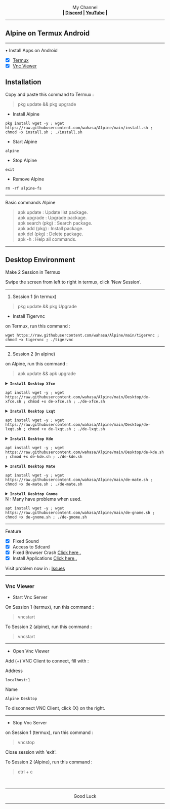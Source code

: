 
<p align="center">My Channel</br><b>
| <a href="https://discord.gg/GCehyym">Discord</a> | <a href="https://youtube.com/channel/UC3sLb7eZCu72iv3G1yUhUHQ">YouTube</a> |</b></p>

---
## Alpine on Termux Android

---
• Install Apps on Android
- [x] [Termux](https://apkcombo.com/termux/com.termux/)
- [x] [Vnc Viewer](https://play.google.com/store/apps/details?id=com.realvnc.viewer.android)

## Installation

Copy and paste this command to Termux :
> pkg update && pkg upgrade

* Install Alpine

```
pkg install wget -y ; wget https://raw.githubusercontent.com/wahasa/Alpine/main/install.sh ; chmod +x install.sh ; ./install.sh
```

* Start Alpine
```
alpine
```

* Stop Alpine
```
exit
```

* Remove Alpine
```
rm -rf alpine-fs
```

---
Basic commands Alpine
> apk update : Update list package.</br>
> apk upgrade : Upgrade package.</br>
> apk search (pkg) : Search package.</br>
> apk add (pkg) : Install package.</br>
> apk del (pkg) : Delete package.</br>
> apk -h : Help all commands.

---
## Desktop Environment

Make 2 Session in Termux

Swipe the screen from left to right in termux, click 'New Session'.

---
1. Session 1 (in termux)
> pkg update && pkg Upgrade

* Install Tigervnc

on Termux, run this command :
```
wget https://raw.githubusercontent.com/wahasa/Alpine/main/tigervnc ; chmod +x tigervnc ; ./tigervnc
```

---
2. Session 2 (in alpine)

on Alpine, run this command :
> apk update && apk upgrade

<details></br>
<summary><b><code>Install Desktop Xfce</code></b></summary>
<p align="center"><img src="https://github.com/wahasa/Alpine/raw/main/Image/xfce.jpg"</p>
</details>

```
apt install wget -y ; wget https://raw.githubusercontent.com/wahasa/Alpine/main/Desktop/de-xfce.sh ; chmod +x de-xfce.sh ; ./de-xfce.sh
```

<details></br>
<summary><b><code>Install Desktop Lxqt</code></b></summary>
<p align="center"><img src="https://github.com/wahasa/Alpine/raw/main/Image/lxqt.jpg"</p>
</details>

```
apt install wget -y ; wget https://raw.githubusercontent.com/wahasa/Alpine/main/Desktop/de-lxqt.sh ; chmod +x de-lxqt.sh ; ./de-lxqt.sh
```

<details></br>
<summary><b><code>Install Desktop Kde</code></b></summary>
<p align="center"><img src="https://github.com/wahasa/Alpine/raw/main/Image/kde.jpg"</p>
</details>

```
apt install wget -y ; wget https://raw.githubusercontent.com/wahasa/Alpine/main/Desktop/de-kde.sh ; chmod +x de-kde.sh ; ./de-kde.sh
```

<details></br>
<summary><b><code>Install Desktop Mate</code></b></summary>
<p align="center"><img src="https://github.com/wahasa/Alpine/raw/main/Image/mate.jpg"</p>
</details>

```
apt install wget -y ; wget https://raw.githubusercontent.com/wahasa/Alpine/main/de-mate.sh ; chmod +x de-mate.sh ; ./de-mate.sh
```

<details></br>
<summary><b><code>Install Desktop Gnome</code></b></summary>
<p align="center"><img src="https://github.com/wahasa/Alpine/raw/main/Image/gnome.jpg"</p>
</details>
N : Many have problems when used.

```
apt install wget -y ; wget https://raw.githubusercontent.com/wahasa/Alpine/main/de-gnome.sh ; chmod +x de-gnome.sh ; ./de-gnome.sh
```

---
Feature
- [x] Fixed Sound
- [x] Access to Sdcard
- [x] Fixed Browser Crash [Click here,.](https://github.com/wahasa/Alpine/issues/1#issuecomment-1283386128)
- [x] Install Applications [Click here,.](https://github.com/wahasa/Alpine/tree/main/Apps)

Visit problem now in : [Issues](https://github.com/wahasa/Alpine/issues)

---
### Vnc Viewer 
* Start Vnc Server

On Session 1 (termux), run this command :

> vncstart

To Session 2 (alpine), run this command :

> vncstart

---
* Open Vnc Viewer

Add (+) VNC Client to connect, fill with :

Address
```
localhost:1
```

Name
```
Alpine Desktop
```

To disconnect VNC Client, click (X) on the right.

---
* Stop Vnc Server

on Session 1 (termux), run this command :

> vncstop

Close session with 'exit'.

To Session 2 (Alpine), run this command :

> ctrl + c

</br>

---
<p align="center">Good Luck</p>

---
